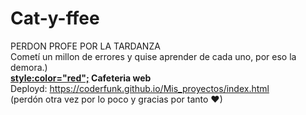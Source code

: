 # Cat-y-ffee
PERDON PROFE POR LA TARDANZA <br>
Cometí un millon de errores y quise aprender de cada uno, por eso la demora.) <br>
<b> <style:color="red";> Cafeteria web </style> </b> <br>
Deployd: https://coderfunk.github.io/Mis_proyectos/index.html <br>
(perdón otra vez por lo poco y gracias por tanto ♥)
